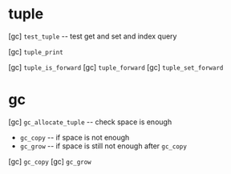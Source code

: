 # tuple

[gc] `test_tuple` -- test get and set and index query

[gc] `tuple_print`

[gc] `tuple_is_forward`
[gc] `tuple_forward`
[gc] `tuple_set_forward`

# gc

[gc] `gc_allocate_tuple` -- check space is enough

- `gc_copy` -- if space is not enough
- `gc_grow` -- if space is still not enough after `gc_copy`

[gc] `gc_copy`
[gc] `gc_grow`
